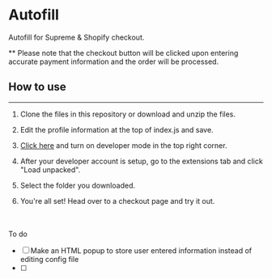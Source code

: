 # Autofill
Autofill for Supreme &amp; Shopify checkout. 


** Please note that the checkout button will be clicked upon entering accurate payment information and the order will be processed.

## How to use
---
1. Clone the files in this repository or download and unzip the files.

2. Edit the profile information at the top of index.js and save.

3. [Click here](http://chrome://extensions/) and turn on developer mode in the top right corner.

4. After your developer account is setup, go to the extensions tab and click "Load unpacked".

5. Select the folder you downloaded.

6. You're all set! Head over to a checkout page and try it out. 

<br><br>
To do
- [ ] Make an HTML popup to store user entered information instead of editing config file
- [ ] 